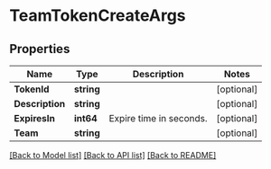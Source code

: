 # TeamTokenCreateArgs

## Properties

Name | Type | Description | Notes
------------ | ------------- | ------------- | -------------
**TokenId** | **string** |  | [optional] 
**Description** | **string** |  | [optional] 
**ExpiresIn** | **int64** | Expire time in seconds. | [optional] 
**Team** | **string** |  | [optional] 

[[Back to Model list]](../README.md#documentation-for-models) [[Back to API list]](../README.md#documentation-for-api-endpoints) [[Back to README]](../README.md)


